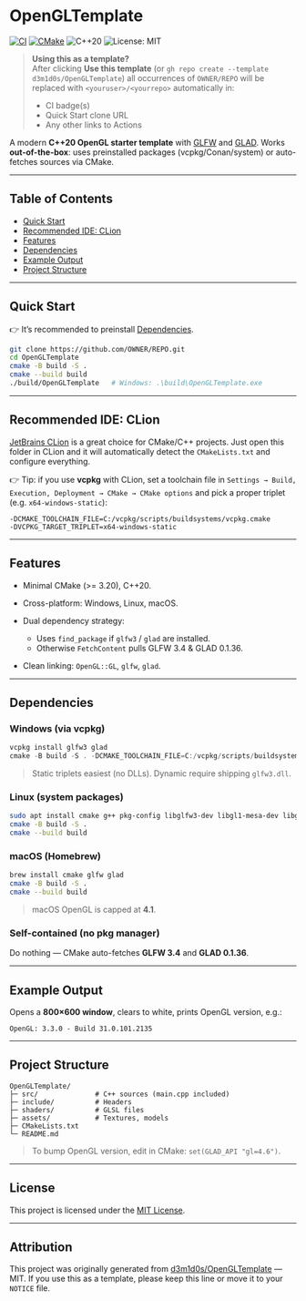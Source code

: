 # OpenGLTemplate

[![CI](https://github.com/OWNER/REPO/actions/workflows/cmake-multi-platform.yml/badge.svg?branch=main)](https://github.com/OWNER/REPO/actions/workflows/cmake-multi-platform.yml)
[![CMake](https://github.com/d3m1d0s/OpenGLTemplate/actions/workflows/cmake-multi-platform.yml/badge.svg?branch=main)](https://github.com/d3m1d0s/OpenGLTemplate/actions/workflows/cmake-multi-platform.yml)
![C++20](https://img.shields.io/badge/C%2B%2B-20-blue.svg)
![License: MIT](https://img.shields.io/badge/License-MIT-green.svg)

> **Using this as a template?**  
> After clicking **Use this template** (or `gh repo create --template d3m1d0s/OpenGLTemplate`) all occurrences of `OWNER/REPO` will be replaced with `<youruser>/<yourrepo>` automatically in:
> - CI badge(s)
> - Quick Start clone URL
> - Any other links to Actions

A modern **C++20 OpenGL starter template** with [GLFW](https://www.glfw.org/) and [GLAD](https://glad.dav1d.de/).
Works **out-of-the-box**: uses preinstalled packages (vcpkg/Conan/system) or auto-fetches sources via CMake.

---

## Table of Contents
- [Quick Start](#-quick-start)
- [Recommended IDE: CLion](#-recommended-ide-clion)
- [Features](#-features)
- [Dependencies](#-dependencies)
- [Example Output](#-example-output)
- [Project Structure](#-project-structure)

---

## Quick Start
👉 It’s recommended to preinstall [Dependencies](#-dependencies).


```bash
git clone https://github.com/OWNER/REPO.git
cd OpenGLTemplate
cmake -B build -S .
cmake --build build
./build/OpenGLTemplate   # Windows: .\build\OpenGLTemplate.exe
```

---

## Recommended IDE: CLion

[JetBrains CLion](https://www.jetbrains.com/clion/) is a great choice for CMake/C++ projects.
Just open this folder in CLion and it will automatically detect the `CMakeLists.txt` and configure everything.

👉 Tip: if you use **vcpkg** with CLion, set a toolchain file in
`Settings → Build, Execution, Deployment → CMake → CMake options` and pick a proper triplet (e.g. `x64-windows-static`):

```
-DCMAKE_TOOLCHAIN_FILE=C:/vcpkg/scripts/buildsystems/vcpkg.cmake 
-DVCPKG_TARGET_TRIPLET=x64-windows-static
```

---

## Features

* Minimal CMake (>= 3.20), C++20.
* Cross-platform: Windows, Linux, macOS.
* Dual dependency strategy:

  * Uses `find_package` if `glfw3` / `glad` are installed.
  * Otherwise `FetchContent` pulls GLFW 3.4 & GLAD 0.1.36.
* Clean linking: `OpenGL::GL`, `glfw`, `glad`.

---

## Dependencies

### Windows (via vcpkg)

```powershell
vcpkg install glfw3 glad
cmake -B build -S . -DCMAKE_TOOLCHAIN_FILE=C:/vcpkg/scripts/buildsystems/vcpkg.cmake -DVCPKG_TARGET_TRIPLET=x64-windows-static
```

> Static triplets easiest (no DLLs). Dynamic require shipping `glfw3.dll`.

### Linux (system packages)

```bash
sudo apt install cmake g++ pkg-config libglfw3-dev libgl1-mesa-dev libglad-dev
cmake -B build -S .
cmake --build build
```

### macOS (Homebrew)

```bash
brew install cmake glfw glad
cmake -B build -S .
cmake --build build
```

> macOS OpenGL is capped at **4.1**.

### Self-contained (no pkg manager)

Do nothing — CMake auto-fetches **GLFW 3.4** and **GLAD 0.1.36**.

---

## Example Output

Opens a **800×600 window**, clears to white, prints OpenGL version, e.g.:

```
OpenGL: 3.3.0 - Build 31.0.101.2135
```

---

## Project Structure

```
OpenGLTemplate/
├─ src/              # C++ sources (main.cpp included)
├─ include/          # Headers
├─ shaders/          # GLSL files
├─ assets/           # Textures, models
├─ CMakeLists.txt
└─ README.md
```

> To bump OpenGL version, edit in CMake:
> `set(GLAD_API "gl=4.6")`.

---
## License

This project is licensed under the [MIT License](LICENSE).

---
## Attribution

This project was originally generated from [d3m1d0s/OpenGLTemplate](https://github.com/d3m1d0s/OpenGLTemplate) — MIT.
If you use this as a template, please keep this line or move it to your `NOTICE` file.
